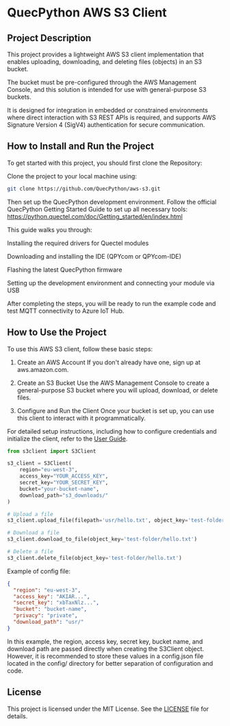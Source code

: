 # QuecPython AWS S3 Client

## Project Description
This project provides a lightweight AWS S3 client implementation that enables uploading, downloading, and deleting files (objects) in an S3 bucket.

The bucket must be pre-configured through the AWS Management Console, and this solution is intended for use with general-purpose S3 buckets.

It is designed for integration in embedded or constrained environments where direct interaction with S3 REST APIs is required, and supports AWS Signature Version 4 (SigV4) authentication for secure communication.

##  How to Install and Run the Project
To get started with this project, you should first clone the Repository:

Clone the project to your local machine using:

```bash
git clone https://github.com/QuecPython/aws-s3.git
```
Then set up the QuecPython development environment.
Follow the official QuecPython Getting Started Guide to set up all necessary tools:
https://python.quectel.com/doc/Getting_started/en/index.html

This guide walks you through:

Installing the required drivers for Quectel modules

Downloading and installing the IDE (QPYcom or QPYcom-IDE)

Flashing the latest QuecPython firmware

Setting up the development environment and connecting your module via USB

After completing the steps, you will be ready to run the example code and test MQTT connectivity to Azure IoT Hub.

## How to Use the Project
 
To use this AWS S3 client, follow these basic steps:

1. Create an AWS Account
If you don't already have one, sign up at aws.amazon.com.

2. Create an S3 Bucket
Use the AWS Management Console to create a general-purpose S3 bucket where you will upload, download, or delete files.

3. Configure and Run the Client
Once your bucket is set up, you can use this client to interact with it programmatically.

For detailed setup instructions, including how to configure credentials and initialize the client, refer to the [User Guide](./doc/user_guide.md).

```python
from s3client import S3Client

s3_client = S3Client(
    region="eu-west-3",
    access_key="YOUR_ACCESS_KEY",
    secret_key="YOUR_SECRET_KEY",
    bucket="your-bucket-name",
    download_path="s3_downloads/"
)

# Upload a file
s3_client.upload_file(filepath='usr/hello.txt', object_key='test-folder/hello.txt',content_type='text/str')

# Download a file
s3_client.download_to_file(object_key='test-folder/hello.txt')

# Delete a file
s3_client.delete_file(object_key='test-folder/hello.txt')
```

Example of config file:
```json
{
  "region": "eu-west-3",
  "access_key": "AKIAR...",
  "secret_key": "xbTaxNlz...",
  "bucket": "bucket-name",
  "privacy": "private",
  "download_path": "usr/"
}
```

In this example, the region, access key, secret key, bucket name, and download path are passed directly when creating the S3Client object. However, it is recommended to store these values in a config.json file located in the config/ directory for better separation of configuration and code.

## License 
This project is licensed under the MIT License. See the [LICENSE](./LICENSE) file for details.